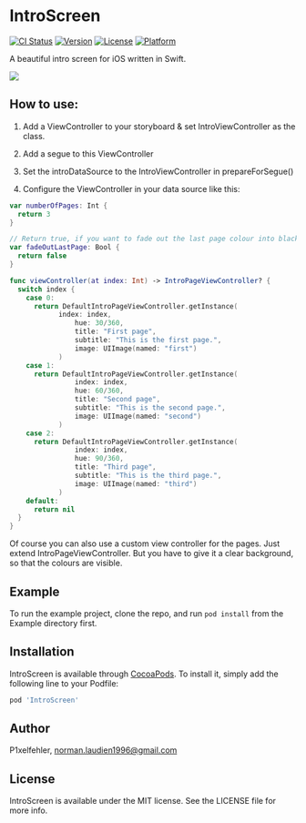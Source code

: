 # IntroScreen

[![CI Status](https://img.shields.io/travis/P1xelfehler/IntroScreen.svg?style=flat)](https://travis-ci.org/P1xelfehler/IntroScreen)
[![Version](https://img.shields.io/cocoapods/v/IntroScreen.svg?style=flat)](https://cocoapods.org/pods/IntroScreen)
[![License](https://img.shields.io/cocoapods/l/IntroScreen.svg?style=flat)](https://cocoapods.org/pods/IntroScreen)
[![Platform](https://img.shields.io/cocoapods/p/IntroScreen.svg?style=flat)](https://cocoapods.org/pods/IntroScreen)

A beautiful intro screen for iOS written in Swift.

![](IntroScreen.gif)

## How to use:

1. Add a ViewController to your storyboard & set IntroViewController as the class.

2. Add a segue to this ViewController

3. Set the introDataSource to the IntroViewController in prepareForSegue()

3. Configure the ViewController in your data source like this:

```swift
var numberOfPages: Int {
  return 3
}

// Return true, if you want to fade out the last page colour into black.
var fadeOutLastPage: Bool {
  return false
}

func viewController(at index: Int) -> IntroPageViewController? {
  switch index {
    case 0:
      return DefaultIntroPageViewController.getInstance(
            index: index,
                hue: 30/360,
                title: "First page",
                subtitle: "This is the first page.",
                image: UIImage(named: "first")
            )
    case 1:
      return DefaultIntroPageViewController.getInstance(
                index: index,
                hue: 60/360,
                title: "Second page",
                subtitle: "This is the second page.",
                image: UIImage(named: "second")
            )
    case 2:
      return DefaultIntroPageViewController.getInstance(
                index: index,
                hue: 90/360,
                title: "Third page",
                subtitle: "This is the third page.",
                image: UIImage(named: "third")
            )
    default:
      return nil
  }
}
```

Of course you can also use a custom view controller for the pages. Just extend IntroPageViewController. But you have to give it a clear background, so that the colours are visible.

## Example

To run the example project, clone the repo, and run `pod install` from the Example directory first.

## Installation

IntroScreen is available through [CocoaPods](https://cocoapods.org). To install
it, simply add the following line to your Podfile:

```ruby
pod 'IntroScreen'
```

## Author

P1xelfehler, norman.laudien1996@gmail.com

## License

IntroScreen is available under the MIT license. See the LICENSE file for more info.
